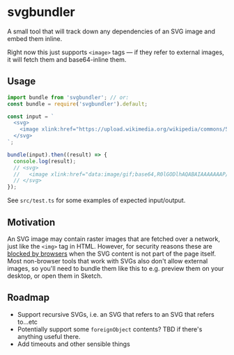 # svgbundler

A small tool that will track down any dependencies of an SVG image and embed
them inline.

Right now this just supports `<image>` tags — if they refer to external images,
it will fetch them and base64-inline them.

## Usage

```js
import bundle from 'svgbundler'; // or:
const bundle = require('svgbundler').default;

const input = `
  <svg>
    <image xlink:href="https://upload.wikimedia.org/wikipedia/commons/5/52/Spacer.gif" />
  </svg>
`;

bundle(input).then((result) => {
  console.log(result);
  // <svg>
  //   <image xlink:href="data:image/gif;base64,R0lGODlhAQABAIAAAAAAAP///yH5BAEAAAAALAAAAAABAAEAQAIBRAA7"/>
  // </svg>
});

```

See `src/test.ts` for some examples of expected input/output.

## Motivation

An SVG image may contain raster images that are fetched over a network, just
like the `<img>` tag in HTML. However, for security reasons these are [blocked
by browsers](https://developer.mozilla.org/en-US/docs/Web/SVG/Element/image)
when the SVG content is not part of the page itself. Most non-browser tools that
work with SVGs also don't allow external images, so you'll need to bundle them
like this to e.g. preview them on your desktop, or open them in Sketch.

## Roadmap

- Support recursive SVGs, i.e. an SVG that refers to an SVG that refers to...etc
- Potentially support some `foreignObject` contents? TBD if there's anything
  useful there.
- Add timeouts and other sensible things
